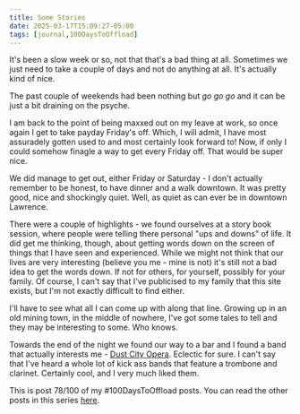 ```yaml
---
title: Some Stories
date: 2025-03-17T15:09:27-05:00
tags: [journal,100DaysToOffload]
---
```


It's been a slow week or so, not that that's a bad thing at all. Sometimes we just need to take a couple of days and not do anything at all. It's actually kind of nice.

The past couple of weekends had been nothing but *go go go* and it can be just a bit draining on the psyche.

I am back to the point of being maxxed out on my leave at work, so once again I get to take payday Friday's off. Which, I will admit, I have most assuradely gotten used to and most certainly look forward to! Now, if only I could somehow finagle a way to get every Friday off. That would be super nice.

We did manage to get out, either Friday or Saturday - I don't actually remember to be honest, to have dinner and a walk downtown. It was pretty good, nice and shockingly quiet. Well, as quiet as can ever be in downtown Lawrence.

There were a couple of highlights - we found ourselves at a story book session, where people were telling there personal "ups and downs" of life. It did get me thinking, though, about getting words down on the screen of things that I have seen and experienced. While we might not think that our lives are very interesting (believe you me - mine is not) it's still not a bad idea to get the words down. If not for others, for yourself, possibly for your family. Of course, I can't say that I've publicised to my family that this site exists, but I'm not exactly difficult to find either.

I'll have to see what all I can come up with along that line. Growing up in an old mining town, in the middle of nowhere, I've got some tales to tell and they may be interesting to some. Who knows.

Towards the end of the night we found our way to a bar and I found a band that actually interests me - [Dust City Opera](https://www.dustcityopera.com). Eclectic for sure. I can't say that I've heard a whole lot of kick ass bands that feature a trombone and clarinet. Certainly cool, and I very much liked them.

This is post 78/100 of my #100DaysToOffload posts. You can read the other posts in this series [here](/tags/100daystooffload).
